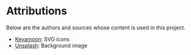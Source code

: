 # Attributions

Below are the authors and sources whose content is used in this project.

- [Keyamoon](http://keyamoon.com/): SVG icons
- [Unsplash](https://unsplash.com/): Background image
